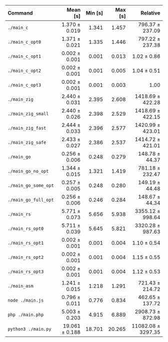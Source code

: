 | Command | Mean [s] | Min [s] | Max [s] | Relative |
|:---|---:|---:|---:|---:|
| `./main_c` | 1.370 ± 0.019 | 1.341 | 1.457 | 796.37 ± 237.09 |
| `./main_c_opt0` | 1.371 ± 0.021 | 1.335 | 1.446 | 797.22 ± 237.38 |
| `./main_c_opt1` | 0.002 ± 0.001 | 0.001 | 0.013 | 1.02 ± 0.86 |
| `./main_c_opt2` | 0.002 ± 0.001 | 0.001 | 0.005 | 1.04 ± 0.51 |
| `./main_c_opt3` | 0.002 ± 0.001 | 0.001 | 0.003 | 1.00 |
| `./main_zig` | 2.440 ± 0.031 | 2.395 | 2.608 | 1418.69 ± 422.28 |
| `./main_zig_small` | 2.440 ± 0.026 | 2.398 | 2.529 | 1418.69 ± 422.15 |
| `./main_zig_fast` | 2.444 ± 0.033 | 2.396 | 2.577 | 1420.99 ± 423.01 |
| `./main_zig_safe` | 2.433 ± 0.027 | 2.386 | 2.537 | 1414.72 ± 421.01 |
| `./main_go` | 0.256 ± 0.006 | 0.248 | 0.279 | 148.78 ± 44.37 |
| `./main_go_no_opt` | 1.344 ± 0.015 | 1.321 | 1.419 | 781.18 ± 232.47 |
| `./main_go_some_opt` | 0.257 ± 0.005 | 0.248 | 0.280 | 149.19 ± 44.48 |
| `./main_go_full_opt` | 0.256 ± 0.006 | 0.246 | 0.284 | 148.67 ± 44.34 |
| `./main_rs` | 5.771 ± 0.073 | 5.656 | 5.938 | 3355.12 ± 998.64 |
| `./main_rs_opt0` | 5.711 ± 0.039 | 5.645 | 5.821 | 3320.28 ± 987.63 |
| `./main_rs_opt1` | 0.002 ± 0.001 | 0.001 | 0.004 | 1.10 ± 0.54 |
| `./main_rs_opt2` | 0.002 ± 0.001 | 0.001 | 0.004 | 1.15 ± 0.55 |
| `./main_rs_opt3` | 0.002 ± 0.001 | 0.001 | 0.004 | 1.12 ± 0.53 |
| `./main_asm` | 1.241 ± 0.015 | 1.218 | 1.291 | 721.43 ± 214.72 |
| `node ./main.js` | 0.796 ± 0.011 | 0.776 | 0.834 | 462.65 ± 137.72 |
| `php ./main.php` | 5.003 ± 0.203 | 4.915 | 6.889 | 2908.73 ± 872.98 |
| `python3 ./main.py` | 19.061 ± 0.188 | 18.701 | 20.265 | 11082.08 ± 3297.35 |
